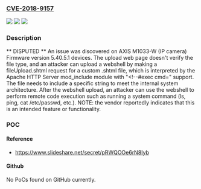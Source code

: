 ### [CVE-2018-9157](https://cve.mitre.org/cgi-bin/cvename.cgi?name=CVE-2018-9157)
![](https://img.shields.io/static/v1?label=Product&message=n%2Fa&color=blue)
![](https://img.shields.io/static/v1?label=Version&message=n%2Fa&color=blue)
![](https://img.shields.io/static/v1?label=Vulnerability&message=n%2Fa&color=brighgreen)

### Description

** DISPUTED ** An issue was discovered on AXIS M1033-W (IP camera) Firmware version 5.40.5.1 devices. The upload web page doesn't verify the file type, and an attacker can upload a webshell by making a fileUpload.shtml request for a custom .shtml file, which is interpreted by the Apache HTTP Server mod_include module with "<!--#exec cmd=" support. The file needs to include a specific string to meet the internal system architecture. After the webshell upload, an attacker can use the webshell to perform remote code execution such as running a system command (ls, ping, cat /etc/passwd, etc.). NOTE: the vendor reportedly indicates that this is an intended feature or functionality.

### POC

#### Reference
- https://www.slideshare.net/secret/pRWQOOe6rN8Iyb

#### Github
No PoCs found on GitHub currently.

